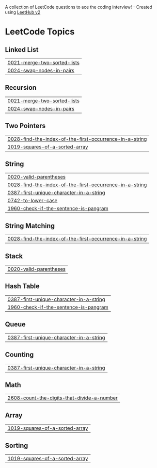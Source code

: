 A collection of LeetCode questions to ace the coding interview! - Created using [LeetHub v2](https://github.com/arunbhardwaj/LeetHub-2.0)
<!---LeetCode Topics Start-->
# LeetCode Topics
## Linked List
|  |
| ------- |
| [0021-merge-two-sorted-lists](https://github.com/EsromGit/LeetCode/tree/master/0021-merge-two-sorted-lists) |
| [0024-swap-nodes-in-pairs](https://github.com/EsromGit/LeetCode/tree/master/0024-swap-nodes-in-pairs) |
## Recursion
|  |
| ------- |
| [0021-merge-two-sorted-lists](https://github.com/EsromGit/LeetCode/tree/master/0021-merge-two-sorted-lists) |
| [0024-swap-nodes-in-pairs](https://github.com/EsromGit/LeetCode/tree/master/0024-swap-nodes-in-pairs) |
## Two Pointers
|  |
| ------- |
| [0028-find-the-index-of-the-first-occurrence-in-a-string](https://github.com/EsromGit/LeetCode/tree/master/0028-find-the-index-of-the-first-occurrence-in-a-string) |
| [1019-squares-of-a-sorted-array](https://github.com/EsromGit/LeetCode/tree/master/1019-squares-of-a-sorted-array) |
## String
|  |
| ------- |
| [0020-valid-parentheses](https://github.com/EsromGit/LeetCode/tree/master/0020-valid-parentheses) |
| [0028-find-the-index-of-the-first-occurrence-in-a-string](https://github.com/EsromGit/LeetCode/tree/master/0028-find-the-index-of-the-first-occurrence-in-a-string) |
| [0387-first-unique-character-in-a-string](https://github.com/EsromGit/LeetCode/tree/master/0387-first-unique-character-in-a-string) |
| [0742-to-lower-case](https://github.com/EsromGit/LeetCode/tree/master/0742-to-lower-case) |
| [1960-check-if-the-sentence-is-pangram](https://github.com/EsromGit/LeetCode/tree/master/1960-check-if-the-sentence-is-pangram) |
## String Matching
|  |
| ------- |
| [0028-find-the-index-of-the-first-occurrence-in-a-string](https://github.com/EsromGit/LeetCode/tree/master/0028-find-the-index-of-the-first-occurrence-in-a-string) |
## Stack
|  |
| ------- |
| [0020-valid-parentheses](https://github.com/EsromGit/LeetCode/tree/master/0020-valid-parentheses) |
## Hash Table
|  |
| ------- |
| [0387-first-unique-character-in-a-string](https://github.com/EsromGit/LeetCode/tree/master/0387-first-unique-character-in-a-string) |
| [1960-check-if-the-sentence-is-pangram](https://github.com/EsromGit/LeetCode/tree/master/1960-check-if-the-sentence-is-pangram) |
## Queue
|  |
| ------- |
| [0387-first-unique-character-in-a-string](https://github.com/EsromGit/LeetCode/tree/master/0387-first-unique-character-in-a-string) |
## Counting
|  |
| ------- |
| [0387-first-unique-character-in-a-string](https://github.com/EsromGit/LeetCode/tree/master/0387-first-unique-character-in-a-string) |
## Math
|  |
| ------- |
| [2608-count-the-digits-that-divide-a-number](https://github.com/EsromGit/LeetCode/tree/master/2608-count-the-digits-that-divide-a-number) |
## Array
|  |
| ------- |
| [1019-squares-of-a-sorted-array](https://github.com/EsromGit/LeetCode/tree/master/1019-squares-of-a-sorted-array) |
## Sorting
|  |
| ------- |
| [1019-squares-of-a-sorted-array](https://github.com/EsromGit/LeetCode/tree/master/1019-squares-of-a-sorted-array) |
<!---LeetCode Topics End-->